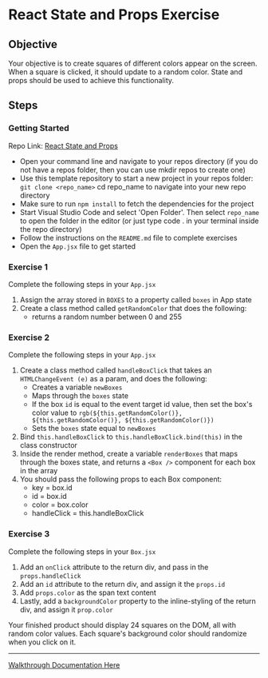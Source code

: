 # React State and Props Exercise

## Objective

Your objective is to create squares of different colors appear on the screen. When a square is clicked, it should update to a random color. State and props should be used to achieve this functionality.

## Steps

### Getting Started

Repo Link: [React State and Props](https://github.com/Bryantellius/react_props_state)

- Open your command line and navigate to your repos directory (if you do not have a repos folder, then you can use mkdir repos to create one)
- Use this template repository to start a new project in your repos folder: `git clone <repo_name>` cd repo_name to navigate into your new repo directory
- Make sure to run `npm install` to fetch the dependencies for the project
- Start Visual Studio Code and select 'Open Folder'. Then select `repo_name` to open the folder in the editor (or just type code . in your terminal inside the repo directory)
- Follow the instructions on the `README.md` file to complete exercises
- Open the `App.jsx` file to get started

### Exercise 1

Complete the following steps in your `App.jsx`

1. Assign the array stored in `BOXES` to a property called `boxes` in App state
2. Create a class method called `getRandomColor` that does the following:
   - returns a random number between 0 and 255

### Exercise 2

Complete the following steps in your `App.jsx`

1. Create a class method called `handleBoxClick` that takes an `HTMLChangeEvent (e)` as a param, and does the following:
   - Creates a variable `newBoxes`
   - Maps through the `boxes` state
   - If the box `id` is equal to the event target id value, then set the box's color value to `rgb(${this.getRandomColor()}, ${this.getRandomColor()}, ${this.getRandomColor()})`
   - Sets the `boxes` state equal to `newBoxes`
2. Bind `this.handleBoxClick` to `this.handleBoxClick.bind(this)` in the class constructor
3. Inside the render method, create a variable `renderBoxes` that maps through the boxes state, and returns a `<Box />` component for each box in the array
4. You should pass the following props to each Box component:
   - key = box.id
   - id = box.id
   - color = box.color
   - handleClick = this.handleBoxClick

### Exercise 3

Complete the following steps in your `Box.jsx`

1. Add an `onClick` attribute to the return div, and pass in the `props.handleClick`
2. Add an `id` attribute to the return div, and assign it the `props.id`
3. Add `props.color` as the span text content
4. Lastly, add a `backgroundColor` property to the inline-styling of the return div, and assign it `prop.color`

Your finished product should display 24 squares on the DOM, all with random color values. Each square's background color should randomize when you click on it.

---

[Walkthrough Documentation Here](https://docs.google.com/document/u/1/d/17HLmyfNOZxOHntcGdtvW5jkdTz_rPWfdKs97mxO591k/edit)
